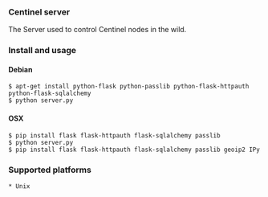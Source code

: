 ### Centinel server

The Server used to control Centinel nodes in the wild.

### Install and usage
#### Debian
    $ apt-get install python-flask python-passlib python-flask-httpauth python-flask-sqlalchemy
    $ python server.py

#### OSX
    $ pip install flask flask-httpauth flask-sqlalchemy passlib
    $ python server.py
	$ pip install flask flask-httpauth flask-sqlalchemy passlib geoip2 IPy

### Supported platforms
    * Unix
